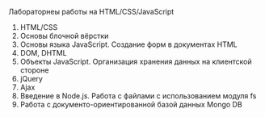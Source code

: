 Лабораторнеы работы на HTML/CSS/JavaScript

1. HTML/CSS
2. Основы блочной вёрстки
3. Основы языка JavaScript. Создание форм в документах HTML
4. DOM, DHTML
5. Объекты JavaScript. Организация хранения данных на клиентской стороне
6. jQuery
7. Ajax
8. Введение в Node.js. Работа с файлами с использованием модуля fs
9. Работа с документо-ориентированной базой данных Mongo DB
